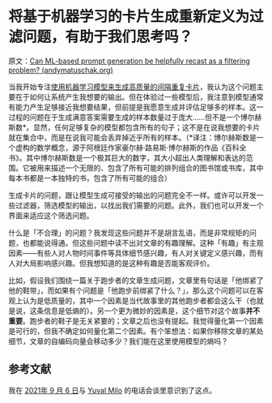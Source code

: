 # 将基于机器学习的卡片生成重新定义为过滤问题，有助于我们思考吗？

原文：[Can ML-based prompt generation be helpfully recast as a filtering problem? (andymatuschak.org)](https://notes.andymatuschak.org/zQ4E1DXZoZTTitsik89ZcvXMu8dQMkJzRUS)

当我开始专注[使用机器学习模型来生成高质量的间隔重复卡片](https://notes.andymatuschak.org/z2DY7qsP5iHsiA5hxUHheV8hu7Xe96vdGyYX)，我认为这个问题主要在于如何让系统产生我想要的输出。但在体验过一些模型后，我注意到模型通常有能力产生足够接近我想要结果，但前提是我愿意生成并评估足够多的样本。这一过程的问题在于生成满意答案需要生成的样本数量过于庞大……但不是一个博尔赫斯数\*。显然，任何足够复杂的模型都包含所有的句子；这不是在说我想要的卡片就在集合中，而是在说我可能会丢弃掉近乎所有的样本。（\*译注：博尔赫斯数是一个虚构的数学概念，源于阿根廷作家豪尔赫·路易斯·博尔赫斯的作品《百科全书》。其中博尔赫斯数是一个极其巨大的数字，其大小超出人类理解和表达的范围。它被用来描述一个无限的、包含了所有可能的排列组合的图书馆或书库，其中每本书都是一本独特的书，包含了所有可能的组合）

生成卡片的问题，跟让模型生成可接受的输出的问题完全不一样。或许可以开发一些过滤器，筛选模型的输出，以找出我们需要的问题。此外，我们也可以开发一个界面来适应这个筛选问题。

什么是「不合理」的问题？我发现这些问题并不是胡言乱语，而是非常规矩的问题，也都能说得通。但这些问题中读不出对文章的有趣理解。这种「有趣」有主观因素——有些人对人物时间事件等具体细节感兴趣，有人对关键定义感兴趣，而有人对大局影响感兴趣。但我想知道的是这种有趣是否能客观评价。

比如，假设我们围绕一篇关于跑步者的文章生成问题，文章里有句话是「他绑紧了他的鞋带」，而如果有个问题是「他跑步前绑紧了什么？」，那么这个问题可以在客观上认为是低质量的，其中一个因素是当代故事里的其他跑步者都会这么干（也就是说，这条信息是低熵的）。另一个更为微妙的因素是，这个细节对这个故事**并不重要**。跑步者的鞋子是无关紧要的；文章之后也没有提起。我觉得量化第一个因素是可行的，但我不确定如何量化第二个因素。有个笨想法：如果你移除文章的某处细节，文章的自编码向量会移动多少？我们能在这里使用模型的熵吗？

## 参考文献

我在 [2021年 9 月 6 日](https://notes.andymatuschak.org/zYhPmghQMv93jZsGwPfLcZx7E4npiQc87xX)与 [Yuval Milo](https://notes.andymatuschak.org/zJ55L18u5sagXqnMWh5szwfZ388oGQbyfW3) 的电话会谈里意识到了这点。
